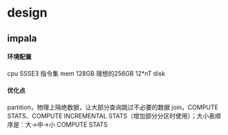 # design

## impala

#### 环境配置

cpu SSSE3 指令集
mem 128GB 理想的256GB
12*nT disk

#### 优化点

partition，物理上隔绝数据，让大部分查询跳过不必要的数据
join，COMPUTE STATS、COMPUTE INCREMENTAL STATS（增加部分分区时使用）；大小表顺序是：大->中->小
COMPUTE STATS
